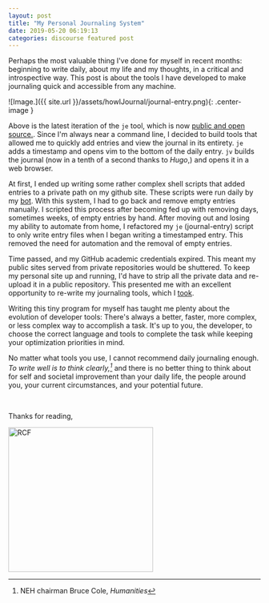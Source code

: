```yaml
---
layout: post
title: "My Personal Journaling System"
date: 2019-05-20 06:19:13
categories: discourse featured post
---
```


Perhaps the most valuable thing I've done for myself in recent months: beginning to write daily, about my life and my thoughts, in a critical and introspective way. This post is about the tools I have developed to make journaling quick and accessible from any machine.

![Image.]({{ site.url }}/assets/howIJournal/journal-entry.png){: .center-image }

Above is the latest iteration of the `je` tool, which is now [public and open source.](https://github.com/RyanFleck/Journal). Since I'm always near a command line, I decided to build tools that allowed me to quickly add entries and view the journal in its entirety. `je` adds a timestamp and opens vim to the bottom of the daily entry. `jv` builds the journal (now in a tenth of a second thanks to *Hugo*,) and opens it in a web browser.

At first, I ended up writing some rather complex shell scripts that added entries to a private path on my github site. These scripts were run daily by my [bot](https://github.com/RCF-LAB-BOT). With this system, I had to go back and remove empty entries manually. I scripted this process after becoming fed up with removing days, sometimes weeks, of empty entries by hand. After moving out and losing my ability to automate from home, I refactored my `je` (journal-entry) script to only write entry files when I began writing a timestamped entry. This removed the need for automation and the removal of empty entries.

Time passed, and my GitHub academic credentials expired. This meant my public sites served from private repositories would be shuttered. To keep my personal site up and running, I'd have to strip all the private data and re-upload it in a public repository. This presented me with an excellent opportunity to re-write my journaling tools, which I [took](https://github.com/RyanFleck/Journal).

Writing this tiny program for myself has taught me plenty about the evolution of developer tools: There's always a better, faster, more complex, or less complex way to accomplish a task. It's up to you, the developer, to choose the correct language and tools to complete the task while keeping your optimization priorities in mind.

No matter what tools you use, I cannot recommend daily journaling enough. *To write well is to think clearly,[^1]* and there is no better thing to think about for self and societal improvement than your daily life, the people around you, your current circumstances, and your potential future.

[^1]: NEH chairman Bruce Cole, *Humanities*

<br />

Thanks for reading,

<img src="{{ site.url }}/assets/art/s.png" alt="RCF" style="border-radius:0; width: 289px;"/>

<br />

